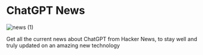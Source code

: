 # ChatGPT News

![news (1)](https://user-images.githubusercontent.com/105588693/214978100-d8c7ffd7-09ce-4fe5-a1e6-0e459f9bb6ac.png)


Get all the current news about ChatGPT from Hacker News, to stay well and truly updated on an amazing new technology
